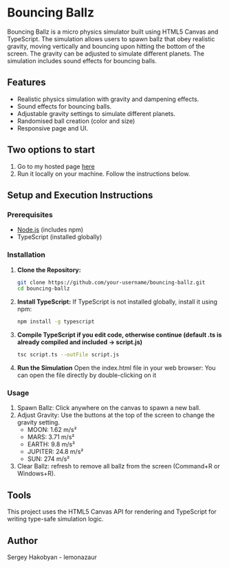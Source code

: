# Bouncing Ballz

Bouncing Ballz is a micro physics simulator built using HTML5 Canvas and TypeScript. The simulation allows users to spawn ballz that obey realistic gravity, moving vertically and bouncing upon hitting the bottom of the screen. The gravity can be adjusted to simulate different planets. The simulation includes sound effects for bouncing balls. 

## Features

- Realistic physics simulation with gravity and dampening effects.
- Sound effects for bouncing balls.
- Adjustable gravity settings to simulate different planets.
- Randomised ball creation (color and size)
- Responsive page and UI.

## Two options to start
1. Go to my hosted page [here](https://lemonazaur.github.io/BouncingBallz/)
2. Run it locally on your machine. Follow the instructions below.

## Setup and Execution Instructions

### Prerequisites

- [Node.js](https://nodejs.org/) (includes npm)
- TypeScript (installed globally)

### Installation

1. **Clone the Repository:**
   ```bash
   git clone https://github.com/your-username/bouncing-ballz.git
   cd bouncing-ballz
2. **Install TypeScript:**
   If TypeScript is not installed globally, install it using npm:
   ```bash
   npm install -g typescript
3. **Compile TypeScript if you edit code, otherwise continue (default .ts is already compiled and included -> script.js)**
   ```bash
   tsc script.ts --outFile script.js
4. **Run the Simulation**
   Open the index.html file in your web browser:
   You can open the file directly by double-clicking on it 


### Usage
1. Spawn Ballz: Click anywhere on the canvas to spawn a new ball.
2. Adjust Gravity: Use the buttons at the top of the screen to change the gravity setting.
   - MOON: 1.62 m/s²
   - MARS: 3.71 m/s²
   - EARTH: 9.8 m/s²
   - JUPITER: 24.8 m/s²
   - SUN: 274 m/s²
3. Clear Ballz: refresh to remove all ballz from the screen (Command+R or Windows+R).


## Tools
This project uses the HTML5 Canvas API for rendering and TypeScript for writing type-safe simulation logic.

## Author
Sergey Hakobyan - lemonazaur 

